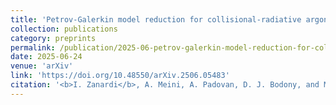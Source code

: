 ```yaml
---
title: 'Petrov-Galerkin model reduction for collisional-radiative argon plasma'
collection: publications
category: preprints
permalink: /publication/2025-06-petrov-galerkin-model-reduction-for-collisional-radiative-argon-plasma
date: 2025-06-24
venue: 'arXiv'
link: 'https://doi.org/10.48550/arXiv.2506.05483'
citation: '<b>I. Zanardi</b>, A. Meini, A. Padovan, D. J. Bodony, and M. Panesi. Petrov‑Galerkin model reduction for collisional‑radiative argon plasma. June 2025. DOi: 10.48550/arXiv.2506.05483.'
---
```

